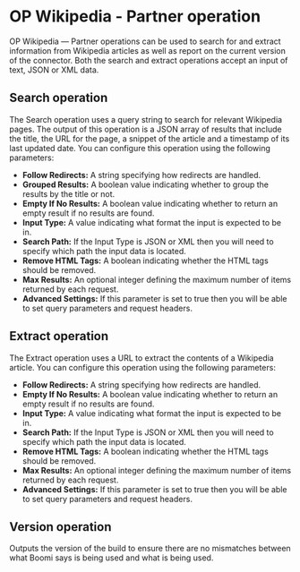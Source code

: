 # OP Wikipedia - Partner operation

<head>
  <meta name="guidename" content="Integration"/>
  <meta name="context" content="GUID-85061d94-32c1-4f9a-b410-b10470cd7a0e"/>
</head>

OP Wikipedia — Partner operations can be used to search for and extract information from Wikipedia articles as well as report on the current version of the connector. Both the search and extract operations accept an input of text, JSON or XML data.

## Search operation

The Search operation uses a query string to search for relevant Wikipedia pages. The output of this operation is a JSON array of results that include the title, the URL for the page, a snippet of the article and a timestamp of its last updated date. You can configure this operation using the following parameters:

-	**Follow Redirects:** A string specifying how redirects are handled.
-	**Grouped Results:** A boolean value indicating whether to group the results by the title or not.
-	**Empty If No Results:** A boolean value indicating whether to return an empty result if no results are found.
-	**Input Type:** A value indicating what format the input is expected to be in.
-	**Search Path:** If the Input Type is JSON or XML then you will need to specify which path the input data is located.
-	**Remove HTML Tags:** A boolean indicating whether the HTML tags should be removed.
-	**Max Results:** An optional integer defining the maximum number of items returned by each request.
-	**Advanced Settings:** If this parameter is set to true then you will be able to set query parameters and request headers.

## Extract operation

The Extract operation uses a URL to extract the contents of a Wikipedia article. You can configure this operation using the following parameters:

-	**Follow Redirects:** A string specifying how redirects are handled.
-	**Empty If No Results:** A boolean value indicating whether to return an empty result if no results are found.
-	**Input Type:** A value indicating what format the input is expected to be in.
-	**Search Path:** If the Input Type is JSON or XML then you will need to specify which path the input data is located.
-	**Remove HTML Tags:** A boolean indicating whether the HTML tags should be removed.
-	**Max Results:** An optional integer defining the maximum number of items returned by each request.
-	**Advanced Settings:** If this parameter is set to true then you will be able to set query parameters and request headers.

## Version operation

Outputs the version of the build to ensure there are no mismatches between what Boomi says is being used and what is being used.
